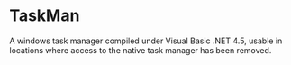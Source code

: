 TaskMan
=======

A windows task manager compiled under Visual Basic .NET 4.5, usable in locations where access to the native task manager has been removed.
